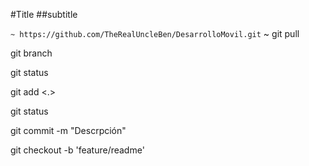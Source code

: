 #Title
##subtitle

`
~
https://github.com/TheRealUncleBen/DesarrolloMovil.git
`
~
git pull

git branch

git status

git add <.> <file>

git status

git commit -m "Descrpción"

git checkout -b 'feature/readme'
